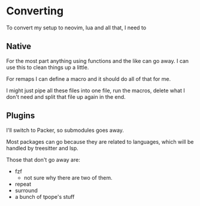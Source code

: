 # Converting

To convert my setup to neovim, lua and all that, I need to

## Native

For the most part anything using functions and the like can go away.  I can use
this to clean things up a little.

For remaps I can define a macro and it should do all of that for me.

I might just pipe all these files into one file, run the macros, delete what I
don't need and split that file up again in the end.

## Plugins

I'll switch to Packer, so submodules goes away.

Most packages can go because they are related to languages, which will be
handled by treesitter and lsp.

Those that don't go away are:
* fzf
  - not sure why there are two of them.
* repeat
* surround
* a bunch of tpope's stuff
